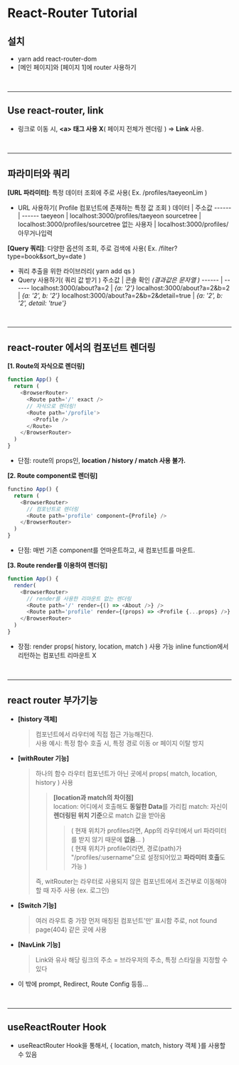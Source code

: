 # React-Router Tutorial

## 설치

- yarn add react-router-dom
- [메인 페이지]와 [페이지 1]에 router 사용하기

<br />

---

## Use react-router, link

- 링크로 이동 시, **\<a\> 태그 사용 X**( 페이지 전체가 렌더링 )
  => **Link** 사용.

<br />

---

## 파라미터와 쿼리

**[URL 파라미터]**: 특정 데이터 조회에 주로 사용( Ex. /profiles/taeyeonLim )

- URL 사용하기( Profile 컴포넌트에 존재하는 특정 값 조회 )
  데이터 | 주소값
  ------ | ------
  taeyeon | localhost:3000/profiles/taeyeon
  sourcetree | localhost:3000/profiles/sourcetree
  없는 사용자 | localhost:3000/profiles/아무거나입력

**[Query 쿼리]**: 다양한 옵션의 조회, 주로 검색에 사용( Ex. /filter?type=book&sort_by=date )

- 쿼리 추출을 위한 라이브러리( yarn add qs )
- Query 사용하기( 쿼리 값 받기 )
  주소값 | 콘솔 확인 _(결과값은 문자열 )_
  ------ | ------
  localhost:3000/about?a=2 | _{a: '2'}_
  localhost:3000/about?a=2&b=2 | _{a: '2', b: '2'}_
  localhost:3000/about?a=2&b=2&detail=true | _{a: '2', b: '2', detail: 'true'}_

<br />

---

## react-router 에서의 컴포넌트 렌더링

**[1. Route의 자식으로 렌더링]**

```javaScript
function App() {
  return (
    <BrowserRouter>
      <Route path='/' exact />
      // 자식으로 렌더링!
      <Route path='/profile'>
        <Profile />
      </Route>
    </BrowserRouter>
  )
}
```

- 단점:
  route의 props인, **location / history / match 사용 불가.**

**[2. Route component로 렌더링]**

```javaScript
functino App() {
  return (
    <BrowserRouter>
      // 컴포넌트로 렌더링
      <Route path='profile' component={Profile} />
    </BrowserRouter>
  )
}
```

- 단점:
  매번 기존 component를 언마운트하고, 새 컴포넌트를 마운트.

**[3. Route render를 이용하여 렌더링]**

```javaScript
function App() {
  render(
    <BrowserRouter>
      // render를 사용한 리마운트 없는 렌더링
      <Route path='/' render={() => <About />} />
      <Route path='profile' render={(props) => <Profile {...props} />} />
    </BrowserRouter>
  )
}
```

- 장점:
  render props( history, location, match ) 사용 가능
  inline function에서 리턴하는 컴포넌트 리마운트 X

<br />

---

## react router 부가기능

- **[history 객체]**

  > 컴포넌트에서 라우터에 직접 접근 가능해진다.  
  > 사용 예시: 특정 함수 호출 시, 특정 경로 이동 or 페이지 이탈 방지<br/>

- **[withRouter 기능]**

  > 하나의 함수
  > 라우터 컴포넌트가 아닌 곳에서 props( match, location, history ) 사용
  >
  > > **[location과 match의 차이점]**  
  > > location: 어디에서 호출해도 **동일한 Data**를 가리킴
  > > match: 자신이 **렌더링된 위치 기준**으로 match 값을 받아옴
  > >
  > > > ( 현재 위치가 profiles라면, App의 라우터에서 url 파라미터를 받지 않기 때문에 **없음**... )  
  > > > ( 현재 위치가 profile이라면, 경로(path)가 "/profiles/:username"으로 설정되어있고 **파라미터 호출**도 가능 )
  >
  > 즉, witRouter는 라우터로 사용되지 않은 컴포넌트에서 조건부로 이동해야할 때 자주 사용 (ex. 로그인)

- **[Switch 기능]**

  > 여러 라우트 중 가장 먼저 매칭된 컴포넌트'만' 표시함
  > 주로, not found page(404) 같은 곳에 사용

- **[NavLink 기능]**

  > Link와 유사
  > 해당 링크의 주소 = 브라우저의 주소, 특정 스타일을 지정할 수 있다

- 이 밖에 prompt, Redirect, Route Config 등등...

<br />

---

## useReactRouter Hook

- useReactRouter Hook을 통해서, { location, match, history 객체 }를 사용할 수 있음

<br/><br/>
